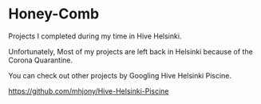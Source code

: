 # Honey-Comb
Projects I completed during my time in Hive Helsinki.

Unfortunately, Most of my projects are left back in Helsinki because of the Corona Quarantine.

You can check out other projects by Googling Hive Helsinki Piscine.

https://github.com/mhjony/Hive-Helsinki-Piscine
